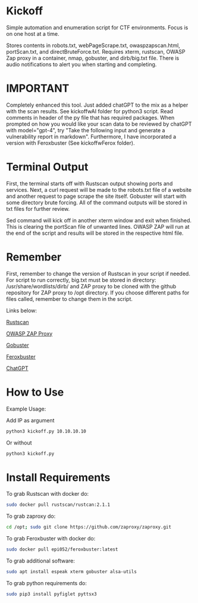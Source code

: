 # Kickoff
Simple automation and enumeration script for CTF environments. Focus is on one host at a time.

Stores contents in robots.txt, webPageScrape.txt, owaspzapscan.html, portScan.txt, and directBruteForce.txt. Requires xterm, rustscan, OWASP Zap proxy in a container, nmap, gobuster, and dirb/big.txt file. There is audio notifications to alert you when starting and completing.  

# IMPORTANT

Completely enhanced this tool. Just added chatGPT to the mix as a helper with the scan results. See kickoffwAI folder for python3 script. Read comments in header of the py file that has required packages. When prompted on how you would like your scan data to be reviewed by chatGPT with model="gpt-4", try "Take the following input and generate a vulnerability report in markdown". Furthermore, I have incorporated a version with Feroxbuster (See kickoffwFerox folder).

# Terminal Output

First, the terminal starts off with Rustscan output showing ports and services. Next, a curl request will be made to the robots.txt file of a website and another request to page scrape the site itself. Gobuster will start with some directory brute forcing. All of the command outputs will be stored in txt files for further review.

Sed command will kick off in another xterm window and exit when finished. This is clearing the portScan file of unwanted lines. OWASP ZAP will run at the end of the script and results will be stored in the respective html file.

# Remember

First, remember to change the version of Rustscan in your script if needed. For script to run correctly, big.txt must be stored in directory: /usr/share/wordlists/dirb/ and ZAP proxy to be cloned with the github repository for ZAP proxy to /opt directory. If you choose different paths for files called, remember to change them in the script.

Links below:

[Rustscan](https://github.com/RustScan/RustScan.git)

[OWASP ZAP Proxy](https://github.com/zaproxy/zaproxy.git)

[Gobuster](https://github.com/OJ/gobuster)

[Feroxbuster](https://epi052.github.io/feroxbuster-docs/docs/)

[ChatGPT](https://chat.openai.com/auth/login)

# How to Use

Example Usage:

Add IP as argument
```bash
python3 kickoff.py 10.10.10.10
```
Or without
```bash
python3 kickoff.py
```
# Install Requirements

To grab Rustscan with docker do:
```bash
sudo docker pull rustscan/rustcan:2.1.1
```
To grab zaproxy do:
```bash
cd /opt; sudo git clone https://github.com/zaproxy/zaproxy.git
```
To grab Feroxbuster with docker do:
```bash
sudo docker pull epi052/feroxbuster:latest
```
To grab additional software:
```bash
sudo apt install espeak xterm gobuster alsa-utils
```
To grab python requirements do:
```bash
sudo pip3 install pyfiglet pyttsx3
```
